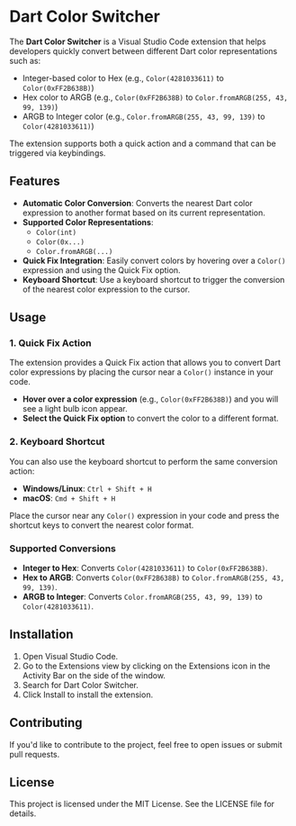 # Dart Color Switcher

The **Dart Color Switcher** is a Visual Studio Code extension that helps developers quickly convert between different Dart color representations such as:

- Integer-based color to Hex (e.g., `Color(4281033611)` to `Color(0xFF2B638B)`)
- Hex color to ARGB (e.g., `Color(0xFF2B638B)` to `Color.fromARGB(255, 43, 99, 139)`)
- ARGB to Integer color (e.g., `Color.fromARGB(255, 43, 99, 139)` to `Color(4281033611)`)

The extension supports both a quick action and a command that can be triggered via keybindings.

## Features

- **Automatic Color Conversion**: Converts the nearest Dart color expression to another format based on its current representation.
- **Supported Color Representations**:
  - `Color(int)`
  - `Color(0x...)`
  - `Color.fromARGB(...)`
- **Quick Fix Integration**: Easily convert colors by hovering over a `Color()` expression and using the Quick Fix option.
- **Keyboard Shortcut**: Use a keyboard shortcut to trigger the conversion of the nearest color expression to the cursor.

## Usage

### 1. Quick Fix Action
The extension provides a Quick Fix action that allows you to convert Dart color expressions by placing the cursor near a `Color()` instance in your code.

- **Hover over a color expression** (e.g., `Color(0xFF2B638B)`) and you will see a light bulb icon appear.
- **Select the Quick Fix option** to convert the color to a different format.

### 2. Keyboard Shortcut
You can also use the keyboard shortcut to perform the same conversion action:

- **Windows/Linux**: `Ctrl + Shift + H`
- **macOS**: `Cmd + Shift + H`

Place the cursor near any `Color()` expression in your code and press the shortcut keys to convert the nearest color format.

### Supported Conversions

- **Integer to Hex**: Converts `Color(4281033611)` to `Color(0xFF2B638B)`.
- **Hex to ARGB**: Converts `Color(0xFF2B638B)` to `Color.fromARGB(255, 43, 99, 139)`.
- **ARGB to Integer**: Converts `Color.fromARGB(255, 43, 99, 139)` to `Color(4281033611)`.

## Installation

1. Open Visual Studio Code.
2. Go to the Extensions view by clicking on the Extensions icon in the Activity Bar on the side of the window.
3. Search for Dart Color Switcher.
4. Click Install to install the extension.

## Contributing
If you'd like to contribute to the project, feel free to open issues or submit pull requests.

## License
This project is licensed under the MIT License. See the LICENSE file for details.
